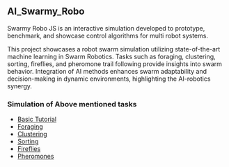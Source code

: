 
## AI_Swarmy_Robo
Swarmy Robo JS is an interactive simulation developed to prototype, benchmark, and showcase control algorithms for multi robot systems.

This project showcases a robot swarm simulation utilizing state-of-the-art machine learning in Swarm Robotics. Tasks such as foraging, clustering, sorting, fireflies, and pheromone trail following provide insights into swarm behavior. Integration of AI methods enhances swarm adaptability and decision-making in dynamic environments, highlighting the AI-robotics synergy.

### Simulation of Above mentioned tasks

* [Basic Tutorial](https://bots.cs.mun.ca/waggle1/waggle.html#TUTORIAL)
* [Foraging](https://bots.cs.mun.ca/waggle1/waggle.html#PRE_CLUSTER)
* [Clustering](https://bots.cs.mun.ca/waggle1/waggle.html#SIMPLE_CLUSTER)
* [Sorting](https://bots.cs.mun.ca/waggle1/waggle.html#SORT)
* [Fireflies](https://bots.cs.mun.ca/waggle1/waggle.html#FIREFLY)
* [Pheromones](https://bots.cs.mun.ca/waggle1/waggle.html#PHEROMONE)
